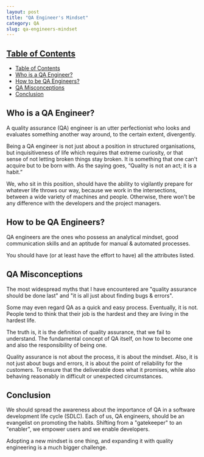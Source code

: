 ```yaml
---
layout: post
title: "QA Engineer's Mindset"
category: QA
slug: qa-engineers-mindset
---
```


## [Table of Contents](#toc)
- [Table of Contents](#table-of-contents)
- [Who is a QA Engineer?](#who-is-a-qa-engineer)
- [How to be QA Engineers?](#how-to-be-qa-engineers)
- [QA Misconceptions](#qa-misconceptions)
- [Conclusion](#conclusion)

## Who is a QA Engineer?

A quality assurance (QA) engineer is an utter perfectionist who looks and evaluates something another way around, to the certain extent, divergently.

Being a QA engineer is not just about a position in structured organisations, but inquisitiveness of life which requires that extreme curiosity, or that sense of not letting broken things stay broken. It is something that one can't acquire but to be born with. As the saying goes, “Quality is not an act; it is a habit.”

We, who sit in this position, should have the ability to vigilantly prepare for whatever life throws our way, because we work in the intersections, between a wide variety of machines and people. Otherwise, there won't be any difference with the developers and the project managers.

## How to be QA Engineers?

QA engineers are the ones who possess an analytical mindset, good communication skills and an aptitude for manual & automated processes.

You should have (or at least have the effort to have) all the attributes listed.

## QA Misconceptions

The most widespread myths that I have encountered are "quality assurance should be done last" and "it is all just about finding bugs & errors".

Some may even regard QA as a quick and easy process. Eventually, it is not. People tend to think that their job is the hardest and they are living in the hardest life.

The truth is, it is the definition of quality assurance, that we fail to understand. The fundamental concept of QA itself, on how to become one and also the responsibility of being one.

Quality assurance is not about the process, it is about the mindset. Also, it is not just about bugs and errors, it is about the point of reliability for the customers. To ensure that the deliverable does what it promises, while also behaving reasonably in difficult or unexpected circumstances.

## Conclusion

We should spread the awareness about the importance of QA in a software development life cycle (SDLC). Each of us, QA engineers, should be an evangelist on promoting the habits. Shifting from a "gatekeeper" to an "enabler", we empower users and we enable developers.

Adopting a new mindset is one thing, and expanding it with quality engineering is a much bigger challenge.
